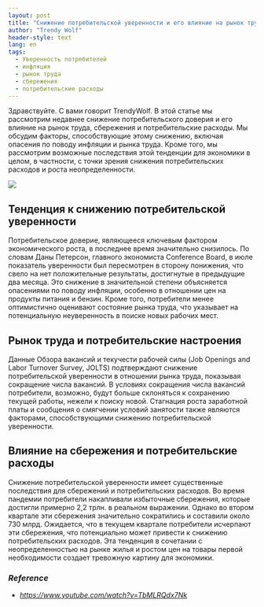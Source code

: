 ```yaml
---
layout: post
title: "Снижение потребительской уверенности и его влияние на рынок труда, сбережения и потребительские расходы"
author: "Trendy Wolf"
header-style: text
lang: en
tags:
  - Уверенность потребителей
  - инфляция
  - рынок труда
  - сбережения
  - потребительские расходы
---
```


Здравствуйте. С вами говорит TrendyWolf. В этой статье мы рассмотрим недавнее снижение потребительского доверия и его влияние на рынок труда, сбережения и потребительские расходы. Мы обсудим факторы, способствующие этому снижению, включая опасения по поводу инфляции и рынка труда. Кроме того, мы рассмотрим возможные последствия этой тенденции для экономики в целом, в частности, с точки зрения снижения потребительских расходов и роста неопределенности.

<img
    src="https://i.ytimg.com/vi/TbMLRQdx7Nk/hqdefault.jpg"
/>


## Тенденция к снижению потребительской уверенности
Потребительское доверие, являющееся ключевым фактором экономического роста, в последнее время значительно снизилось. По словам Даны Петерсон, главного экономиста Conference Board, в июле показатель уверенности был пересмотрен в сторону понижения, что свело на нет положительные результаты, достигнутые в предыдущие два месяца. Это снижение в значительной степени объясняется опасениями по поводу инфляции, особенно в отношении цен на продукты питания и бензин. Кроме того, потребители менее оптимистично оценивают состояние рынка труда, что указывает на потенциальную неуверенность в поиске новых рабочих мест.

## Рынок труда и потребительские настроения
Данные Обзора вакансий и текучести рабочей силы (Job Openings and Labor Turnover Survey, JOLTS) подтверждают снижение потребительской уверенности в отношении рынка труда, показывая сокращение числа вакансий. В условиях сокращения числа вакансий потребители, возможно, будут больше склоняться к сохранению текущей работы, нежели к поиску новой. Стагнация роста заработной платы и сообщения о смягчении условий занятости также являются факторами, способствующими снижению потребительской уверенности.

## Влияние на сбережения и потребительские расходы
Снижение потребительской уверенности имеет существенные последствия для сбережений и потребительских расходов. Во время пандемии потребители накапливали избыточные сбережения, которые достигли примерно 2,2 трлн. в реальном выражении. Однако во втором квартале эти сбережения значительно сократились и составили около 730 млрд. Ожидается, что в текущем квартале потребители исчерпают эти сбережения, что потенциально может привести к снижению потребительских расходов. Эта тенденция в сочетании с неопределенностью на рынке жилья и ростом цен на товары первой необходимости создает тревожную картину для экономики.


### _Reference_
- _https://www.youtube.com/watch?v=TbMLRQdx7Nk_

